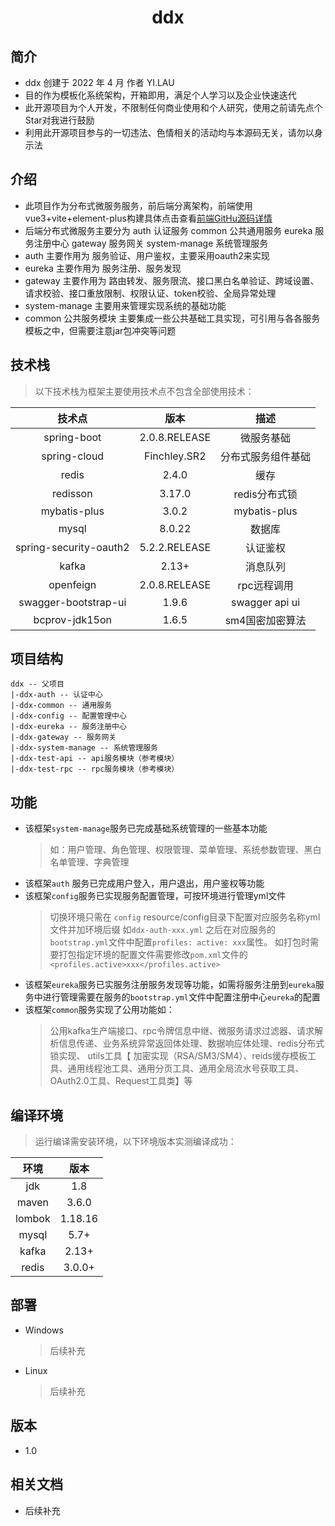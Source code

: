 <h1 align="center">ddx</h1>

## 简介
- ddx 创建于 2022 年 4 月 作者 YI.LAU 
- 目的作为模板化系统架构，开箱即用，满足个人学习以及企业快速迭代
- 此开源项目为个人开发，不限制任何商业使用和个人研究，使用之前请先点个Star对我进行鼓励
- 利用此开源项目参与的一切违法、色情相关的活动均与本源码无关，请勿以身示法

## 介绍
- 此项目作为分布式微服务服务，前后端分离架构，前端使用vue3+vite+element-plus构建具体点击查看[前端GitHu源码详情](https://github.com/LauYi-a/ddx-web) 
- 后端分布式微服务主要分为 auth 认证服务 common 公共通用服务 eureka 服务注册中心 gateway 服务网关 system-manage 系统管理服务
- auth 主要作用为 服务验证、用户鉴权，主要采用oauth2来实现
- eureka 主要作用为 服务注册、服务发现
- gateway 主要作用为 路由转发、服务限流、接口黑白名单验证、跨域设置、请求校验、接口重放限制、权限认证、token校验、全局异常处理
- system-manage 主要用来管理实现系统的基础功能 
- common 公共服务模块 主要集成一些公共基础工具实现，可引用与各各服务模板之中，但需要注意jar包冲突等问题

## 技术栈
> 以下技术栈为框架主要使用技术点不包含全部使用技术：

|  技术点   |   版本    | 描述 |
| :-----: | :-------: | :-----: |
|   spring-boot   | 2.0.8.RELEASE | 微服务基础
|  spring-cloud  |   Finchley.SR2   | 分布式服务组件基础
| redis  |  2.4.0 | 缓存
|  redisson  |   3.17.0   | redis分布式锁
|  mybatis-plus  |   3.0.2    | mybatis-plus
|  mysql  |  8.0.22    | 数据库
|  spring-security-oauth2  |  5.2.2.RELEASE    | 认证鉴权
|  kafka  |  2.13+    | 消息队列
|  openfeign  |  2.0.8.RELEASE    | rpc远程调用
|  swagger-bootstrap-ui  |  1.9.6    | swagger api ui
|  bcprov-jdk15on  |  1.6.5   | sm4国密加密算法

## 项目结构
```
ddx -- 父项目
|-ddx-auth -- 认证中心
|-ddx-common -- 通用服务
|-ddx-config -- 配置管理中心
|-ddx-eureka -- 服务注册中心
|-ddx-gateway -- 服务网关
|-ddx-system-manage -- 系统管理服务
|-ddx-test-api -- api服务模块（参考模块）
|-ddx-test-rpc -- rpc服务模块（参考模块）
```

## 功能
- 该框架`system-manage`服务已完成基础系统管理的一些基本功能
    >如：用户管理、角色管理、权限管理、菜单管理、系统参数管理、黑白名单管理、字典管理
- 该框架`auth` 服务已完成用户登入，用户退出，用户鉴权等功能
- 该框架`config`服务已实现服务配置管理，可按环境进行管理yml文件
    >切换环境只需在 `config` resource/config目录下配置对应服务名称yml文件并加环境后缀 如`ddx-auth-xxx.yml`
之后在对应服务的 `bootstrap.yml`文件中配置`profiles: active: xxx`属性。
如打包时需要打包指定环境的配置文件需要修改`pom.xml`文件的`<profiles.active>xxx</profiles.active>`
- 该框架`eureka`服务已实服务注册服务发现等功能，如需将服务注册到`eureka`服务中进行管理需要在服务的`bootstrap.yml`文件中配置注册中心`eureka`的配置
- 该框架`common`服务实现了公用功能如：
    >公用kafka生产端接口、rpc令牌信息中继、微服务请求过滤器、请求解析信息传递、业务系统异常返回体处理、数据响应体处理、redis分布式锁实现、
utils工具【 加密实现（RSA/SM3/SM4）、reids缓存模板工具、通用线程池工具、通用分页工具、通用全局流水号获取工具、OAuth2.0工具、Request工具类】等 
## 编译环境

> 运行编译需安装环境，以下环境版本实测编译成功：

|  环境   |   版本    |
| :-----: | :-------: |
|   jdk   | 1.8 |
|  maven  |   3.6.0   |
| lombok  |  1.18.16  |
|  mysql  |   5.7+    |
|  kafka  |   2.13+    |
|  redis  |   3.0.0+    |

## 部署
* Windows
    > 后续补充 
* Linux
    > 后续补充

## 版本
- 1.0

## 相关文档
- 后续补充